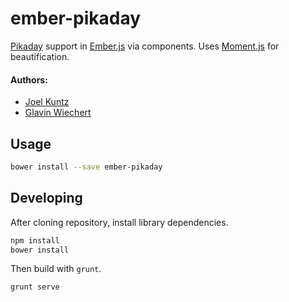 ember-pikaday
=============

[Pikaday](https://github.com/dbushell/Pikaday) support in [Ember.js](http://emberjs.com/) via components. Uses [Moment.js](http://momentjs.com/) for beautification.

#### Authors:
- [Joel Kuntz](https://github.com/Frozenfire92)
- [Glavin Wiechert](https://github.com/Glavin001)


## Usage

```bash
bower install --save ember-pikaday
```

## Developing

After cloning repository, install library dependencies.

```bash
npm install
bower install
```

Then build with `grunt`.

```bash
grunt serve
```
